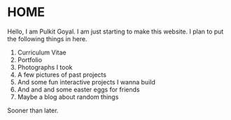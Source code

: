 # HOME

Hello, I am Pulkit Goyal. I am just starting to make this website. I plan to put the following things in here.

1. Curriculum Vitae
2. Portfolio
3. Photographs I took
4. A few pictures of past projects
5. And some fun interactive projects I wanna build
6. And and and some easter eggs for friends
7. Maybe a blog about random things

Sooner than later.
